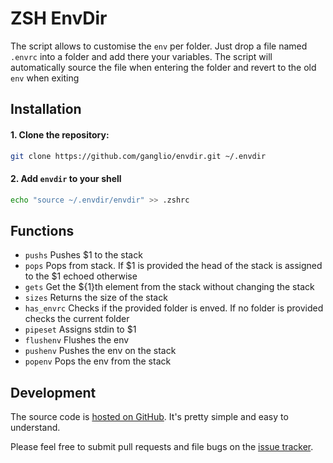 # ZSH EnvDir
The script allows to customise the `env` per folder.
Just drop a file named `.envrc` into a folder and add there your variables.
The script will automatically source the file when entering the folder and revert to the old `env` when exiting

## Installation

#### 1. Clone the repository:

```sh
git clone https://github.com/ganglio/envdir.git ~/.envdir
```

#### 2. Add `envdir` to your shell

```sh
echo "source ~/.envdir/envdir" >> .zshrc
```

## Functions

* `pushs` Pushes $1 to the stack
* `pops` Pops from stack. If $1 is provided the head of the stack is assigned to the $1 echoed otherwise
* `gets` Get the ${1}th element from the stack without changing the stack
* `sizes` Returns the size of the stack
* `has_envrc` Checks if the provided folder is enved. If no folder is provided checks the current folder
* `pipeset` Assigns stdin to $1
* `flushenv` Flushes the env
* `pushenv` Pushes the env on the stack
* `popenv` Pops the env from the stack

## Development

The source code is [hosted on GitHub](https://github.com/ganglio/envdir). It's pretty simple and easy to understand.

Please feel free to submit pull requests and file bugs on the [issue tracker](https://github.com/ganglio/envdir/issues).